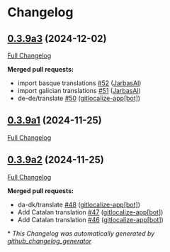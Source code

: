 # Changelog

## [0.3.9a3](https://github.com/OpenVoiceOS/ovos-skill-naptime/tree/0.3.9a3) (2024-12-02)

[Full Changelog](https://github.com/OpenVoiceOS/ovos-skill-naptime/compare/0.3.9a1...0.3.9a3)

**Merged pull requests:**

- import basque translations [\#52](https://github.com/OpenVoiceOS/ovos-skill-naptime/pull/52) ([JarbasAl](https://github.com/JarbasAl))
- import galician translations [\#51](https://github.com/OpenVoiceOS/ovos-skill-naptime/pull/51) ([JarbasAl](https://github.com/JarbasAl))
- de-de/translate [\#50](https://github.com/OpenVoiceOS/ovos-skill-naptime/pull/50) ([gitlocalize-app[bot]](https://github.com/apps/gitlocalize-app))

## [0.3.9a1](https://github.com/OpenVoiceOS/ovos-skill-naptime/tree/0.3.9a1) (2024-11-25)

[Full Changelog](https://github.com/OpenVoiceOS/ovos-skill-naptime/compare/0.3.9a2...0.3.9a1)

## [0.3.9a2](https://github.com/OpenVoiceOS/ovos-skill-naptime/tree/0.3.9a2) (2024-11-25)

[Full Changelog](https://github.com/OpenVoiceOS/ovos-skill-naptime/compare/0.3.8...0.3.9a2)

**Merged pull requests:**

- da-dk/translate [\#48](https://github.com/OpenVoiceOS/ovos-skill-naptime/pull/48) ([gitlocalize-app[bot]](https://github.com/apps/gitlocalize-app))
- Add Catalan translation [\#47](https://github.com/OpenVoiceOS/ovos-skill-naptime/pull/47) ([gitlocalize-app[bot]](https://github.com/apps/gitlocalize-app))
- Add Catalan translation [\#46](https://github.com/OpenVoiceOS/ovos-skill-naptime/pull/46) ([gitlocalize-app[bot]](https://github.com/apps/gitlocalize-app))



\* *This Changelog was automatically generated by [github_changelog_generator](https://github.com/github-changelog-generator/github-changelog-generator)*
